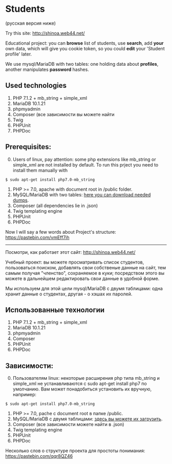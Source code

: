 # Students  

(русская версия ниже)

Try this site: http://shinoa.web44.net/

Educational project: you can **browse** list of students, use **search**, add **your** own data, which will give you cookie token, so you could **edit** your 'Student profile' later.

We use mysql/MariaDB with two tables: one holding data about **profiles**, another manipulates **password** hashes.

## Used technologies

1. PHP 7.1.2 + mb_string + simple_xml
2. MariaDB 10.1.21
3. phpmyadmin
4. Composer (все зависимости вы можете найти
5. Twig
5. PHPUnit
6. PHPDoc

## Prerequisites: 

0. Users of linux, pay attention: some php extensions like mb_string or simple_xml are not installed by default. To run this prject you need to install them manually with 
```
$ sudo apt-get install php7.0-mb_string 
```
1. PHP >= 7.0, apache with document root in /public folder.
2. MySQL/MariaDB with two tables: [here you can download needed dumps](http://zalivalka.ru/359753).
3. Composer (all dependencies lie in .json)
4. Twig templating engine
5. PHPUnit
6. PHPDoc 

Now I will say a few words about Project's structure: https://pastebin.com/vmEff7ih

--- 

Посмотри, как работает этот сайт: http://shinoa.web44.net/

Учебный проект: вы можете просматривать список студентов, пользоваться поиском, добавлять свои собственые данные на сайт, тем самым получая "членство", сохраняемое в куки; посредством этого вы можете в дальнейшем редактировать свои данные в удобной форме.

Мы используем для этой цели mysql/MariaDB с двумя таблицами: одна хранит данные о студентах, другая - о хэшах их паролей.

## Использованные технологии

1. PHP 7.1.2 + mb_string + simple_xml
2. MariaDB 10.1.21
3. phpmyadmin
4. Composer
5. PHPUnit
6. PHPDoc

## Зависимости: 

0. Пользователям linux: некоторые расширения php типа mb_string и simple_xml не устанавливаются с sudo apt-get install php7 по умолчанию. Вам может понадобиться установить их вручную, например:
``` 
$ sudo apt-get install php7.0-mb_string 
```
1. PHP >= 7.0, pache с document root в папке /public.
2. MySQL/MariaDB с двумя таблицами: [здесь вы можете их загрузить](http://zalivalka.ru/359753).
3. Composer (все зависимости можете найти в .json)
4. Twig templating engine
4. PHPUnit
5. PHPDoc

Несколько слов о структуре проекта для простоты понимания: https://pastebin.com/qqr8QZ46


